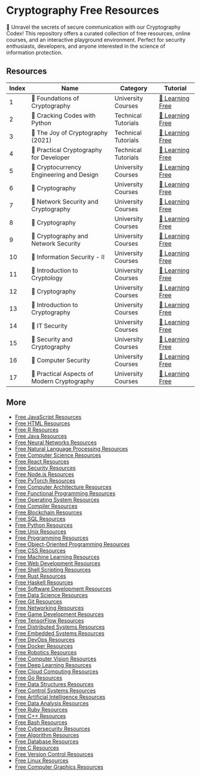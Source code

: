 # Cryptography Free Resources

🔐 Unravel the secrets of secure communication with our Cryptography Codex! This repository offers a curated collection of free resources, online courses, and an interactive playground environment. Perfect for security enthusiasts, developers, and anyone interested in the science of information protection.

## Resources

|   Index | Name                                       | Category            | Tutorial                                                                                                                             |
|---------|--------------------------------------------|---------------------|--------------------------------------------------------------------------------------------------------------------------------------|
|       1 | 📖 Foundations of Cryptography              | University Courses  | [🔗 Learning Free](https://getvm.io/tutorials/cs-276-foundations-of-cryptography-uc-berkeley)                                         |
|       2 | 📖 Cracking Codes with Python               | Technical Tutorials | [🔗 Learning Free](https://getvm.io/tutorials/cracking-codes-with-python)                                                             |
|       3 | 📖 The Joy of Cryptography (2021)           | Technical Tutorials | [🔗 Learning Free](https://getvm.io/tutorials/the-joy-of-cryptography-2021)                                                           |
|       4 | 📖 Practical Cryptography for Developer     | Technical Tutorials | [🔗 Learning Free](https://getvm.io/tutorials/practical-cryptography-for-developer)                                                   |
|       5 | 📖 Cryptocurrency Engineering and Design    | University Courses  | [🔗 Learning Free](https://getvm.io/tutorials/cryptocurrency-engineering-and-design-spring-2018-mit)                                  |
|       6 | 📖 Cryptography                             | University Courses  | [🔗 Learning Free](https://getvm.io/tutorials/mooc-cryptography-coursera)                                                             |
|       7 | 📖 Network Security and Cryptography        | University Courses  | [🔗 Learning Free](https://getvm.io/tutorials/csn09112-network-security-and-cryptography-bill-buchanan-edinburgh-napier)              |
|       8 | 📖 Cryptography                             | University Courses  | [🔗 Learning Free](https://getvm.io/tutorials/csn11117-e-security-bill-buchanan-edinburgh-napier)                                     |
|       9 | 📖 Cryptography and Network Security        | University Courses  | [🔗 Learning Free](https://getvm.io/tutorials/cryptography-and-network-security-iit-kharagpur)                                        |
|      10 | 📖 Information Security - II                | University Courses  | [🔗 Learning Free](https://getvm.io/tutorials/information-security-ii-iit-madras)                                                     |
|      11 | 📖 Introduction to Cryptology               | University Courses  | [🔗 Learning Free](https://getvm.io/tutorials/introduction-to-cryptology-iit-roorkee)                                                 |
|      12 | 📖 Cryptography                             | University Courses  | [🔗 Learning Free](https://getvm.io/tutorials/6875-cryptography-spring-2018-mit)                                                      |
|      13 | 📖 Introduction to Cryptography             | University Courses  | [🔗 Learning Free](https://getvm.io/tutorials/introduction-to-cryptography-christof-paar-ruhr-university-bochum-germany)              |
|      14 | 📖 IT Security                              | University Courses  | [🔗 Learning Free](https://getvm.io/tutorials/it-security-steven-gordon-thammasat-university-thailand)                                |
|      15 | 📖 Security and Cryptography                | University Courses  | [🔗 Learning Free](https://getvm.io/tutorials/security-and-cryptography-steven-gordon-thammasat-university-thailand)                  |
|      16 | 📖 Computer Security                        | University Courses  | [🔗 Learning Free](https://getvm.io/tutorials/cs461ece422-computer-security-university-of-illinois-at-urbana-champaign)               |
|      17 | 📖 Practical Aspects of Modern Cryptography | University Courses  | [🔗 Learning Free](https://getvm.io/tutorials/csep590a-practical-aspects-of-modern-cryptography-winter-2011-university-of-washington) |

## More

- [Free JavaScript Resources](https://github.com/getvmio/free-javascript-resources)
- [Free HTML Resources](https://github.com/getvmio/free-html-resources)
- [Free R Resources](https://github.com/getvmio/free-r-resources)
- [Free Java Resources](https://github.com/getvmio/free-java-resources)
- [Free Neural Networks Resources](https://github.com/getvmio/free-neural-networks-resources)
- [Free Natural Language Processing Resources](https://github.com/getvmio/free-natural-language-processing-resources)
- [Free Computer Science Resources](https://github.com/getvmio/free-computer-science-resources)
- [Free React Resources](https://github.com/getvmio/free-react-resources)
- [Free Security Resources](https://github.com/getvmio/free-security-resources)
- [Free Node.js Resources](https://github.com/getvmio/free-node-js-resources)
- [Free PyTorch Resources](https://github.com/getvmio/free-pytorch-resources)
- [Free Computer Architecture Resources](https://github.com/getvmio/free-computer-architecture-resources)
- [Free Functional Programming Resources](https://github.com/getvmio/free-functional-programming-resources)
- [Free Operating System Resources](https://github.com/getvmio/free-operating-system-resources)
- [Free Compiler Resources](https://github.com/getvmio/free-compiler-resources)
- [Free Blockchain Resources](https://github.com/getvmio/free-blockchain-resources)
- [Free SQL Resources](https://github.com/getvmio/free-sql-resources)
- [Free Python Resources](https://github.com/getvmio/free-python-resources)
- [Free Unix Resources](https://github.com/getvmio/free-unix-resources)
- [Free Programming Resources](https://github.com/getvmio/free-programming-resources)
- [Free Object-Oriented Programming Resources](https://github.com/getvmio/free-object-oriented-programming-resources)
- [Free CSS Resources](https://github.com/getvmio/free-css-resources)
- [Free Machine Learning Resources](https://github.com/getvmio/free-machine-learning-resources)
- [Free Web Development Resources](https://github.com/getvmio/free-web-development-resources)
- [Free Shell Scripting Resources](https://github.com/getvmio/free-shell-scripting-resources)
- [Free Rust Resources](https://github.com/getvmio/free-rust-resources)
- [Free Haskell Resources](https://github.com/getvmio/free-haskell-resources)
- [Free Software Development Resources](https://github.com/getvmio/free-software-development-resources)
- [Free Data Science Resources](https://github.com/getvmio/free-data-science-resources)
- [Free Git Resources](https://github.com/getvmio/free-git-resources)
- [Free Networking Resources](https://github.com/getvmio/free-networking-resources)
- [Free Game Development Resources](https://github.com/getvmio/free-game-development-resources)
- [Free TensorFlow Resources](https://github.com/getvmio/free-tensorflow-resources)
- [Free Distributed Systems Resources](https://github.com/getvmio/free-distributed-systems-resources)
- [Free Embedded Systems Resources](https://github.com/getvmio/free-embedded-systems-resources)
- [Free DevOps Resources](https://github.com/getvmio/free-devops-resources)
- [Free Docker Resources](https://github.com/getvmio/free-docker-resources)
- [Free Robotics Resources](https://github.com/getvmio/free-robotics-resources)
- [Free Computer Vision Resources](https://github.com/getvmio/free-computer-vision-resources)
- [Free Deep Learning Resources](https://github.com/getvmio/free-deep-learning-resources)
- [Free Cloud Computing Resources](https://github.com/getvmio/free-cloud-computing-resources)
- [Free Go Resources](https://github.com/getvmio/free-go-resources)
- [Free Data Structures Resources](https://github.com/getvmio/free-data-structures-resources)
- [Free Control Systems Resources](https://github.com/getvmio/free-control-systems-resources)
- [Free Artificial Intelligence Resources](https://github.com/getvmio/free-artificial-intelligence-resources)
- [Free Data Analysis Resources](https://github.com/getvmio/free-data-analysis-resources)
- [Free Ruby Resources](https://github.com/getvmio/free-ruby-resources)
- [Free C++ Resources](https://github.com/getvmio/free-cpp-resources)
- [Free Bash Resources](https://github.com/getvmio/free-bash-resources)
- [Free Cybersecurity Resources](https://github.com/getvmio/free-cybersecurity-resources)
- [Free Algorithm Resources](https://github.com/getvmio/free-algorithm-resources)
- [Free Database Resources](https://github.com/getvmio/free-database-resources)
- [Free C Resources](https://github.com/getvmio/free-c-resources)
- [Free Version Control Resources](https://github.com/getvmio/free-version-control-resources)
- [Free Linux Resources](https://github.com/getvmio/free-linux-resources)
- [Free Computer Graphics Resources](https://github.com/getvmio/free-computer-graphics-resources)
